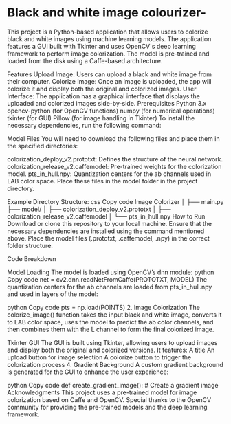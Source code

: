 # Black and white image colourizer-
This project is a Python-based application that allows users to colorize black and white images using machine learning models. The application features a GUI built with Tkinter and uses OpenCV's deep learning framework to perform image colorization. The model is pre-trained and loaded from the disk using a Caffe-based architecture.

Features Upload Image: Users can upload a black and white image from their computer. Colorize Image: Once an image is uploaded, the app will colorize it and display both the original and colorized images. User Interface: The application has a graphical interface that displays the uploaded and colorized images side-by-side. Prerequisites Python 3.x opencv-python (for OpenCV functions) numpy (for numerical operations) tkinter (for GUI) Pillow (for image handling in Tkinter) To install the necessary dependencies, run the following command:

Model Files You will need to download the following files and place them in the specified directories:

colorization_deploy_v2.prototxt: Defines the structure of the neural network. colorization_release_v2.caffemodel: Pre-trained weights for the colorization model. pts_in_hull.npy: Quantization centers for the ab channels used in LAB color space. Place these files in the model folder in the project directory.

Example Directory Structure: css Copy code Image Colorizer │ ├── main.py ├── model/ │ ├── colorization_deploy_v2.prototxt │ ├── colorization_release_v2.caffemodel │ └── pts_in_hull.npy How to Run Download or clone this repository to your local machine. Ensure that the necessary dependencies are installed using the command mentioned above. Place the model files (.prototxt, .caffemodel, .npy) in the correct folder structure.

Code Breakdown

Model Loading The model is loaded using OpenCV’s dnn module:
python Copy code net = cv2.dnn.readNetFromCaffe(PROTOTXT, MODEL) The quantization centers for the ab channels are loaded from pts_in_hull.npy and used in layers of the model:

python Copy code pts = np.load(POINTS) 2. Image Colorization The colorize_image() function takes the input black and white image, converts it to LAB color space, uses the model to predict the ab color channels, and then combines them with the L channel to form the final colorized image.

Tkinter GUI The GUI is built using Tkinter, allowing users to upload images and display both the original and colorized versions. It features:
A title An upload button for image selection A colorize button to trigger the colorization process 4. Gradient Background A custom gradient background is generated for the GUI to enhance the user experience:

python Copy code def create_gradient_image(): # Create a gradient image Acknowledgments This project uses a pre-trained model for image colorization based on Caffe and OpenCV. Special thanks to the OpenCV community for providing the pre-trained models and the deep learning framework.
